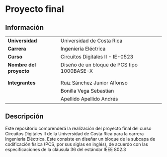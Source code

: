 # Proyecto final

## Información

|                        |                                        |
|------------------------|----------------------------------------|
| **Universidad**        | Universidad de Costa Rica              |
| **Carrera**            | Ingeniería Eléctrica                   |
| **Curso**              | Circuitos Digitales II - IE-0523       |
| **Nombre del proyecto**| Diseño de un bloque de PCS tipo 1000BASE-X |
|                        |                                        |
|                        |                                        |
| **Integrantes**        |  Ruiz Sánchez Junior Alfonso           |
|                        |  Bonilla Vega Sebastian                |
|                        |  Apellido Apellido Andrés              |

<!-- Agregar nombres en orden albetico, si ven que se debe desplazar
a uno hacia abajo, no importa -->

## Descripción
Este repositorio comprenderá la realización del proyecto final del curso Circuitos Digitales II
de la Universidad de Costa Rica para la carrera Ingeniería Eléctrica. Este consiste en diseñar un bloque
de la subcapa de codificación física (PCS, por sus siglas en inglés), de
acuerdo con las especificaciones de la cláusula 36 del estándar IEEE 802.3

